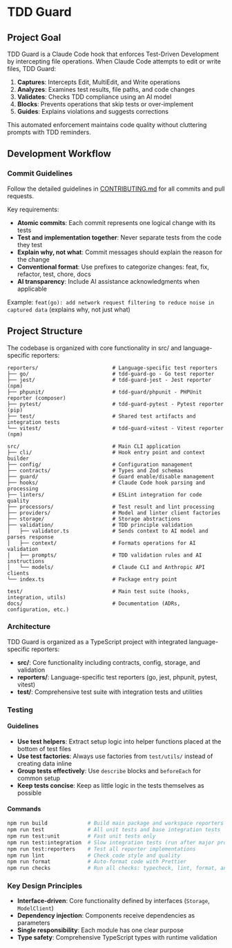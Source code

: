 # TDD Guard

## Project Goal

TDD Guard is a Claude Code hook that enforces Test-Driven Development by intercepting file operations.
When Claude Code attempts to edit or write files, TDD Guard:

1. **Captures**: Intercepts Edit, MultiEdit, and Write operations
2. **Analyzes**: Examines test results, file paths, and code changes
3. **Validates**: Checks TDD compliance using an AI model
4. **Blocks**: Prevents operations that skip tests or over-implement
5. **Guides**: Explains violations and suggests corrections

This automated enforcement maintains code quality without cluttering prompts with TDD reminders.

## Development Workflow

### Commit Guidelines

Follow the detailed guidelines in [CONTRIBUTING.md](./CONTRIBUTING.md) for all commits and pull requests.

Key requirements:
- **Atomic commits**: Each commit represents one logical change with its tests
- **Test and implementation together**: Never separate tests from the code they test
- **Explain why, not what**: Commit messages should explain the reason for the change
- **Conventional format**: Use prefixes to categorize changes: feat, fix, refactor, test, chore, docs
- **AI transparency**: Include AI assistance acknowledgments when applicable

Example: `feat(go): add network request filtering to reduce noise in captured data` (explains why, not just what)

## Project Structure

The codebase is organized with core functionality in src/ and language-specific reporters:

```
reporters/                        # Language-specific test reporters
├── go/                           # tdd-guard-go - Go test reporter
├── jest/                         # tdd-guard-jest - Jest reporter (npm)
├── phpunit/                      # tdd-guard/phpunit - PHPUnit reporter (composer)
├── pytest/                       # tdd-guard-pytest - Pytest reporter (pip)
├── test/                         # Shared test artifacts and integration tests
└── vitest/                       # tdd-guard-vitest - Vitest reporter (npm)

src/                              # Main CLI application
├── cli/                          # Hook entry point and context builder
├── config/                       # Configuration management
├── contracts/                    # Types and Zod schemas
├── guard/                        # Guard enable/disable management
├── hooks/                        # Claude Code hook parsing and processing
├── linters/                      # ESLint integration for code quality
├── processors/                   # Test result and lint processing
├── providers/                    # Model and linter client factories
├── storage/                      # Storage abstractions
├── validation/                   # TDD principle validation
│   ├── validator.ts              # Sends context to AI model and parses response
│   ├── context/                  # Formats operations for AI validation
│   ├── prompts/                  # TDD validation rules and AI instructions
│   └── models/                   # Claude CLI and Anthropic API clients
└── index.ts                      # Package entry point

test/                             # Main test suite (hooks, integration, utils)
docs/                             # Documentation (ADRs, configuration, etc.)
```

### Architecture

TDD Guard is organized as a TypeScript project with integrated language-specific reporters:

- **src/**: Core functionality including contracts, config, storage, and validation
- **reporters/**: Language-specific test reporters (go, jest, phpunit, pytest, vitest)
- **test/**: Comprehensive test suite with integration tests and utilities

### Testing

#### Guidelines

- **Use test helpers**: Extract setup logic into helper functions placed at the bottom of test files
- **Use test factories**: Always use factories from `test/utils/` instead of creating data inline
- **Group tests effectively**: Use `describe` blocks and `beforeEach` for common setup
- **Keep tests concise**: Keep as little logic in the tests themselves as possible

#### Commands

```bash
npm run build             # Build main package and workspace reporters (jest, vitest)
npm run test              # All unit tests and base integration tests
npm run test:unit         # Fast unit tests only
npm run test:integration  # Slow integration tests (run after major prompt changes)
npm run test:reporters    # Test all reporter implementations
npm run lint              # Check code style and quality
npm run format            # Auto-format code with Prettier
npm run checks            # Run all checks: typecheck, lint, format, and test
```

### Key Design Principles

- **Interface-driven**: Core functionality defined by interfaces (`Storage`, `ModelClient`)
- **Dependency injection**: Components receive dependencies as parameters
- **Single responsibility**: Each module has one clear purpose
- **Type safety**: Comprehensive TypeScript types with runtime validation

